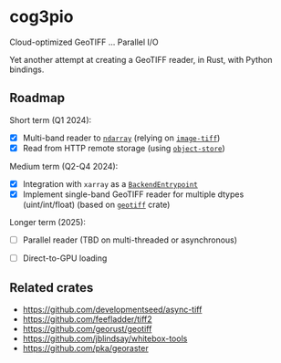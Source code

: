 # cog3pio

Cloud-optimized GeoTIFF ... Parallel I/O

Yet another attempt at creating a GeoTIFF reader, in Rust, with Python bindings.


## Roadmap

Short term (Q1 2024):
- [x] Multi-band reader to [`ndarray`](https://github.com/rust-ndarray/ndarray) (relying
      on [`image-tiff`](https://github.com/image-rs/image-tiff))
- [x] Read from HTTP remote storage (using
      [`object-store`](https://github.com/apache/arrow-rs/tree/object_store_0.9.0/object_store))

Medium term (Q2-Q4 2024):
- [x] Integration with `xarray` as a
      [`BackendEntrypoint`](https://docs.xarray.dev/en/v2024.02.0/internals/how-to-add-new-backend.html)
- [x] Implement single-band GeoTIFF reader for multiple dtypes (uint/int/float) (based
      on [`geotiff`](https://github.com/georust/geotiff) crate)

Longer term (2025):
- [ ] Parallel reader (TBD on multi-threaded or asynchronous)
- [ ] Direct-to-GPU loading


## Related crates

- https://github.com/developmentseed/async-tiff
- https://github.com/feefladder/tiff2
- https://github.com/georust/geotiff
- https://github.com/jblindsay/whitebox-tools
- https://github.com/pka/georaster
